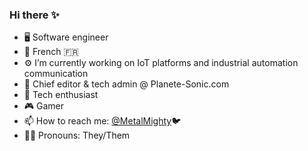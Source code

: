 ### Hi there ✨

<!--
**Metal-Mighty/Metal-Mighty** is a ✨ _special_ ✨ repository because its `README.md` (this file) appears on your GitHub profile.

Here are some ideas to get you started:

- 🔭 I’m currently working on ...
- 🌱 I’m currently learning ...
- 👯 I’m looking to collaborate on ...
- 🤔 I’m looking for help with ...
- 💬 Ask me about ...
- 📫 How to reach me: ...
- 😄 Pronouns: ...
- ⚡ Fun fact: ...
-->

- 🖥️ Software engineer
- 🐓 French 🇫🇷
- ⚙️ I’m currently working on IoT platforms and industrial automation communication
- 🦔 Chief editor & tech admin @ Planete-Sonic.com
- 🔎 Tech enthusiast
- 🎮 Gamer
- 📫 How to reach me: [@MetalMighty](https://twitter.com/MetalMighty)🐦
- 🏳️‍🌈 Pronouns: They/Them
